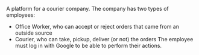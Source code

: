 A platform for a courier company.
The company has two types of employees:
* Office Worker, who can accept or reject orders that came from an outside source
* Courier, who can take, pickup, deliver (or not) the orders
The employee must log in with Google to be able to perform their actions.
